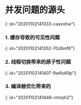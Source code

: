 # 并发问题的源头
{: id="20201102141333-casvohw"}

### 1. 缓存导致的可见性问题
{: id="20201102141352-70z6mf6"}

### 2. 线程切换带来的原子性问题
{: id="20201102141407-9w6o69p"}

### 3. 编译器优化带来的
{: id="20201102141448-rmirph2"}
